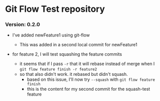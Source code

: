 # Git Flow Test repository

### Version: 0.2.0

* I've added newFeature1 using git-flow
  * This was added in a second local commit for newFeature1

* for feature 2, I will test squashing the feature commits
  * it seems that if I pass `-r` that it will rebase instead of merge when I `git flow feature finish -r feature2`
  * so that also didn't work.  it rebased but didn't squash.
    * based on this issue, I'll now try `--squash` with `git flow feature finish`
    * this is the content for my second commit for the squash-test feature
